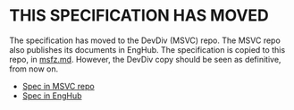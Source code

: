 # THIS SPECIFICATION HAS MOVED

The specification has moved to the DevDiv (MSVC) repo. The MSVC repo also publishes its
documents in EngHub. The specification is copied to this repo, in [msfz.md](./msfz.md).
However, the DevDiv copy should be seen as definitive, from now on.

* [Spec in MSVC repo](https://devdiv.visualstudio.com/DevDiv/_git/msvc?path=/src/vctools/docs/src/pdb/msfz.md&_a=preview)
* [Spec in EngHub](https://eng.ms/docs/cloud-ai-platform/devdiv/language-and-framework-services-joc/cpp-timmy/c-msvc-real-world-code/msvc-docs/src/pdb/msfz)
